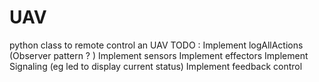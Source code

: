 # UAV

python class to remote control an UAV
TODO :
Implement logAllActions (Observer pattern ? )
Implement sensors
Implement effectors
Implement Signaling (eg led to display current status)
Implement feedback control

